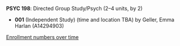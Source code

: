 **PSYC 198**: Directed Group Study/Psych (2–4 units, by 2)

- **001** (Independent Study) (time and location TBA) by Geller, Emma Harlan (A14294903)

[Enrollment numbers over time](./PSYC198.tsv)
